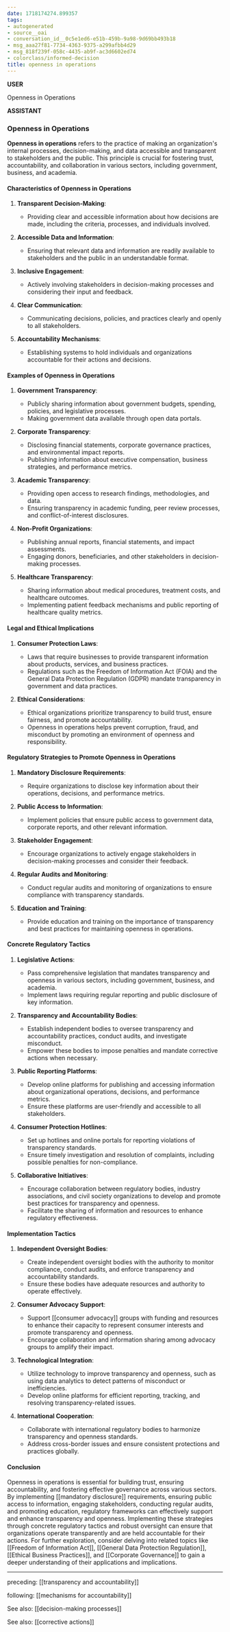 ```yaml
---
date: 1718174274.899357
tags:
- autogenerated
- source__oai
- conversation_id__0c5e1ed6-e51b-459b-9a98-9d69bb493b18
- msg_aaa27f81-7734-4363-9375-a299afbb4d29
- msg_818f239f-058c-4435-ab9f-ac3d6602ed74
- colorclass/informed-decision
title: openness in operations
---
```


**USER**

Openness in Operations


**ASSISTANT**

### Openness in Operations

**Openness in operations** refers to the practice of making an organization's internal processes, decision-making, and data accessible and transparent to stakeholders and the public. This principle is crucial for fostering trust, accountability, and collaboration in various sectors, including government, business, and academia.

#### Characteristics of Openness in Operations

1. **Transparent Decision-Making**:
   - Providing clear and accessible information about how decisions are made, including the criteria, processes, and individuals involved.
   
2. **Accessible Data and Information**:
   - Ensuring that relevant data and information are readily available to stakeholders and the public in an understandable format.
   
3. **Inclusive Engagement**:
   - Actively involving stakeholders in decision-making processes and considering their input and feedback.
   
4. **Clear Communication**:
   - Communicating decisions, policies, and practices clearly and openly to all stakeholders.
   
5. **Accountability Mechanisms**:
   - Establishing systems to hold individuals and organizations accountable for their actions and decisions.

#### Examples of Openness in Operations

1. **Government Transparency**:
   - Publicly sharing information about government budgets, spending, policies, and legislative processes.
   - Making government data available through open data portals.

2. **Corporate Transparency**:
   - Disclosing financial statements, corporate governance practices, and environmental impact reports.
   - Publishing information about executive compensation, business strategies, and performance metrics.

3. **Academic Transparency**:
   - Providing open access to research findings, methodologies, and data.
   - Ensuring transparency in academic funding, peer review processes, and conflict-of-interest disclosures.

4. **Non-Profit Organizations**:
   - Publishing annual reports, financial statements, and impact assessments.
   - Engaging donors, beneficiaries, and other stakeholders in decision-making processes.

5. **Healthcare Transparency**:
   - Sharing information about medical procedures, treatment costs, and healthcare outcomes.
   - Implementing patient feedback mechanisms and public reporting of healthcare quality metrics.

#### Legal and Ethical Implications

1. **Consumer Protection Laws**:
   - Laws that require businesses to provide transparent information about products, services, and business practices.
   - Regulations such as the Freedom of Information Act (FOIA) and the General Data Protection Regulation (GDPR) mandate transparency in government and data practices.

2. **Ethical Considerations**:
   - Ethical organizations prioritize transparency to build trust, ensure fairness, and promote accountability.
   - Openness in operations helps prevent corruption, fraud, and misconduct by promoting an environment of openness and responsibility.

#### Regulatory Strategies to Promote Openness in Operations

1. **Mandatory Disclosure Requirements**:
   - Require organizations to disclose key information about their operations, decisions, and performance metrics.
   
2. **Public Access to Information**:
   - Implement policies that ensure public access to government data, corporate reports, and other relevant information.
   
3. **Stakeholder Engagement**:
   - Encourage organizations to actively engage stakeholders in decision-making processes and consider their feedback.
   
4. **Regular Audits and Monitoring**:
   - Conduct regular audits and monitoring of organizations to ensure compliance with transparency standards.
   
5. **Education and Training**:
   - Provide education and training on the importance of transparency and best practices for maintaining openness in operations.

#### Concrete Regulatory Tactics

1. **Legislative Actions**:
   - Pass comprehensive legislation that mandates transparency and openness in various sectors, including government, business, and academia.
   - Implement laws requiring regular reporting and public disclosure of key information.

2. **Transparency and Accountability Bodies**:
   - Establish independent bodies to oversee transparency and accountability practices, conduct audits, and investigate misconduct.
   - Empower these bodies to impose penalties and mandate corrective actions when necessary.

3. **Public Reporting Platforms**:
   - Develop online platforms for publishing and accessing information about organizational operations, decisions, and performance metrics.
   - Ensure these platforms are user-friendly and accessible to all stakeholders.

4. **Consumer Protection Hotlines**:
   - Set up hotlines and online portals for reporting violations of transparency standards.
   - Ensure timely investigation and resolution of complaints, including possible penalties for non-compliance.

5. **Collaborative Initiatives**:
   - Encourage collaboration between regulatory bodies, industry associations, and civil society organizations to develop and promote best practices for transparency and openness.
   - Facilitate the sharing of information and resources to enhance regulatory effectiveness.

#### Implementation Tactics

1. **Independent Oversight Bodies**:
   - Create independent oversight bodies with the authority to monitor compliance, conduct audits, and enforce transparency and accountability standards.
   - Ensure these bodies have adequate resources and authority to operate effectively.

2. **Consumer Advocacy Support**:
   - Support [[consumer advocacy]] groups with funding and resources to enhance their capacity to represent consumer interests and promote transparency and openness.
   - Encourage collaboration and information sharing among advocacy groups to amplify their impact.

3. **Technological Integration**:
   - Utilize technology to improve transparency and openness, such as using data analytics to detect patterns of misconduct or inefficiencies.
   - Develop online platforms for efficient reporting, tracking, and resolving transparency-related issues.

4. **International Cooperation**:
   - Collaborate with international regulatory bodies to harmonize transparency and openness standards.
   - Address cross-border issues and ensure consistent protections and practices globally.

#### Conclusion

Openness in operations is essential for building trust, ensuring accountability, and fostering effective governance across various sectors. By implementing [[mandatory disclosure]] requirements, ensuring public access to information, engaging stakeholders, conducting regular audits, and promoting education, regulatory frameworks can effectively support and enhance transparency and openness. Implementing these strategies through concrete regulatory tactics and robust oversight can ensure that organizations operate transparently and are held accountable for their actions. For further exploration, consider delving into related topics like [[Freedom of Information Act]], [[General Data Protection Regulation]], [[Ethical Business Practices]], and [[Corporate Governance]] to gain a deeper understanding of their applications and implications.


---

preceding: [[transparency and accountability]]  


following: [[mechanisms for accountability]]

See also: [[decision-making processes]]


See also: [[corrective actions]]